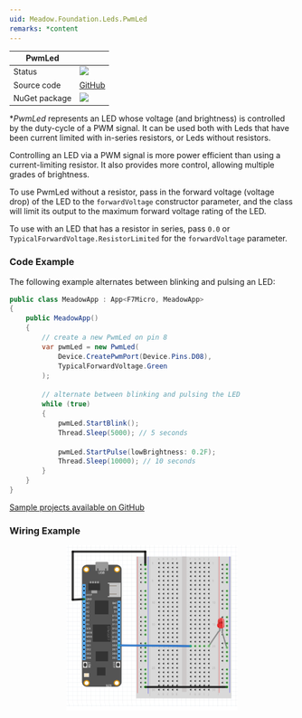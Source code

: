 ```yaml
---
uid: Meadow.Foundation.Leds.PwmLed
remarks: *content
---
```


| PwmLed      |             |
|-------------|-------------|
| Status      | <img src="https://img.shields.io/badge/Working-brightgreen" style="width: auto; height: -webkit-fill-available;" /> |
| Source code | [GitHub](https://github.com/WildernessLabs/Meadow.Foundation/tree/master/Source/Meadow.Foundation.Core/Leds/)  |
| NuGet package | <a href="https://www.nuget.org/packages/Meadow.Foundation/" target="_blank"><img src="https://img.shields.io/nuget/v/Meadow.Foundation.svg?label=Meadow.Foundation" style="width: auto; height: -webkit-fill-available;" /></a> |

**PwmLed* represents an LED whose voltage (and brightness) is controlled by the duty-cycle of a PWM signal. It can be used both with Leds that have been current limited with in-series resistors, or Leds without resistors.

Controlling an LED via a PWM signal is more power efficient than using a current-limiting resistor. It also provides more control, allowing multiple grades of brightness. 

To use PwmLed without a resistor, pass in the forward voltage (voltage drop) of the LED to the `forwardVoltage` constructor parameter, and the class will limit its output to the maximum forward voltage rating of the LED.

To use with an LED that has a resistor in series, pass `0.0` or `TypicalForwardVoltage.ResistorLimited` for the `forwardVoltage` parameter.

### Code Example

The following example alternates between blinking and pulsing an LED:

```csharp
public class MeadowApp : App<F7Micro, MeadowApp>
{
    public MeadowApp()
    {
        // create a new PwmLed on pin 8
        var pwmLed = new PwmLed(
            Device.CreatePwmPort(Device.Pins.D08),
            TypicalForwardVoltage.Green
        );

        // alternate between blinking and pulsing the LED 
        while (true)
        {
            pwmLed.StartBlink();
            Thread.Sleep(5000); // 5 seconds

            pwmLed.StartPulse(lowBrightness: 0.2F);
            Thread.Sleep(10000); // 10 seconds
        }
    }
}
```

[Sample projects available on GitHub](https://github.com/WildernessLabs/Meadow.Foundation/tree/master/Source/Meadow.Foundation.Core.Samples) 

### Wiring Example

<img src="../../API_Assets/Meadow.Foundation.Leds.PwmLed/PwmLed.svg" 
    style="width: 60%; display: block; margin-left: auto; margin-right: auto;" />